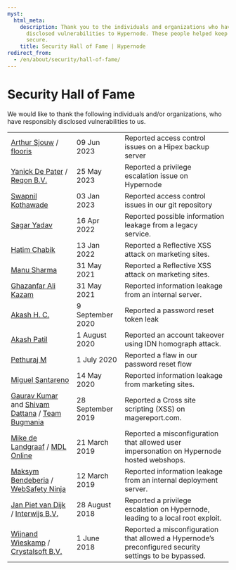```yaml
---
myst:
  html_meta:
    description: Thank you to the individuals and organizations who have responsibly
      disclosed vulnerabilities to Hypernode. These people helped keep our systems
      secure.
    title: Security Hall of Fame | Hypernode
redirect_from:
  - /en/about/security/hall-of-fame/
---
```


<!-- source: https://support.hypernode.com/en/about/security/hall-of-fame/ -->

# Security Hall of Fame

We would like to thank the following individuals and/or organizations, who have responsibly disclosed vulnerabilities to us.

|                                                                                                                                                                                                         |                   |                                                                                                        |
| ------------------------------------------------------------------------------------------------------------------------------------------------------------------------------------------------------- | ----------------- | ------------------------------------------------------------------------------------------------------ |
| [Arthur Sjouw](https://github.com/arthur1472) / [flooris](https://flooris.nl/)                                                                                                                          | 09 Jun 2023       | Reported access control issues on a Hipex backup server                                                |
| [Yanick De Pater](https://www.linkedin.com/in/ydepater/) / [Reqon B.V.](https://reqon.nl/)                                                                                                              | 25 May 2023       | Reported a privilege escalation issue on Hypernode                                                     |
| [Swapnil Kothawade](https://www.linkedin.com/in/swapnil-kothawade-813854a7)                                                                                                                             | 03 Jan 2023       | Reported access control issues in our git repository                                                   |
| [Sagar Yadav](https://www.linkedin.com/in/sagaryadav8742/)                                                                                                                                              | 16 Apr 2022       | Reported possible information leakage from a legacy service.                                           |
| [Hatim Chabik](https://twitter.com/H_chabik)                                                                                                                                                            | 13 Jan 2022       | Reported a Reflective XSS attack on marketing sites.                                                   |
| [Manu Sharma](https://www.linkedin.com/in/manu-sharma-7ba8671aa)                                                                                                                                        | 31 May 2021       | Reported a Reflective XSS attack on marketing sites.                                                   |
| [Ghazanfar Ali Kazam](https://twitter.com/p3n73st3r)                                                                                                                                                    | 31 May 2021       | Reported information leakage from an internal server.                                                  |
| [Akash H. C.](https://www.linkedin.com/in/akash-h-c-4a4090a7)                                                                                                                                           | 9 September 2020  | Reported a password reset token leak                                                                   |
| [Akash Patil](https://www.linkedin.com/in/akashpatil98/)                                                                                                                                                | 1 August 2020     | Reported an account takeover using IDN homograph attack.                                               |
| [Pethuraj M](https://www.pethuraj.com/)                                                                                                                                                                 | 1 July 2020       | Reported a flaw in our password reset flow                                                             |
| [Miguel Santareno](https://www.linkedin.com/in/miguelsantareno/)                                                                                                                                        | 14 May 2020       | Reported information leakage from marketing sites.                                                     |
| [Gaurav Kumar](https://www.facebook.com/drago4344) and [Shivam Dattana](https://www.facebook.com/profile.php?id=100010397858328) / [Team Bugmania](https://www.openbugbounty.org/researchers/bugmania/) | 28 September 2019 | Reported a Cross site scripting (XSS) on magereport.com.                                               |
| [Mike de Landgraaf](https://www.linkedin.com/in/mdelandgraaf/) / [MDL Online](https://mdlonline.com/)                                                                                                   | 21 March 2019     | Reported a misconfiguration that allowed user impersonation on Hypernode hosted webshops.              |
| [Maksym Bendeberia](https://www.linkedin.com/in/jogspokoen/) / [WebSafety Ninja](https://websafety.ninja/)                                                                                              | 12 March 2019     | Reported information leakage from an internal deployment server.                                       |
| [Jan Piet van Dijk](https://www.linkedin.com/in/janpietvandijk/) / [Interwijs B.V.](https://www.interwijs.nl/)                                                                                          | 28 August 2018    | Reported a privilege escalation on Hypernode, leading to a local root exploit.                         |
| [Wijnand Wieskamp](https://www.linkedin.com/in/wijnand-wieskamp-8a784313/) / [Crystalsoft B.V.](https://www.crystalsoft.nl/)                                                                            | 1 June 2018       | Reported a misconfiguration that allowed a Hypernode’s preconfigured security settings to be bypassed. |
